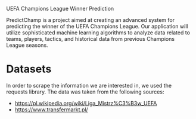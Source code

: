 UEFA Champions League Winner Prediction

PredictChamp is a project aimed at creating an advanced system for predicting the winner of the UEFA Champions League. 
Our application will utilize sophisticated machine learning algorithms to analyze data related to teams, players, tactics, and historical data from previous Champions League seasons.

# Datasets
In order to scrape the information we are interested in, we used the requests library. The data was taken from the following sources:
* https://pl.wikipedia.org/wiki/Liga_Mistrz%C3%B3w_UEFA
* https://www.transfermarkt.pl/
